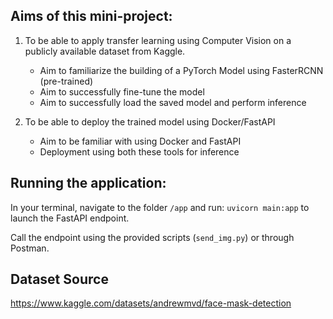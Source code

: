 ## Aims of this mini-project:

1. To be able to apply transfer learning using Computer Vision on a publicly available dataset from Kaggle.

   - Aim to familiarize the building of a PyTorch Model using FasterRCNN (pre-trained)
   - Aim to successfully fine-tune the model
   - Aim to successfully load the saved model and perform inference

2. To be able to deploy the trained model using Docker/FastAPI
   - Aim to be familiar with using Docker and FastAPI
   - Deployment using both these tools for inference

## Running the application:

In your terminal, navigate to the folder `/app` and run: `uvicorn main:app` to launch the FastAPI endpoint.

Call the endpoint using the provided scripts (`send_img.py`) or through Postman.

## Dataset Source

https://www.kaggle.com/datasets/andrewmvd/face-mask-detection
